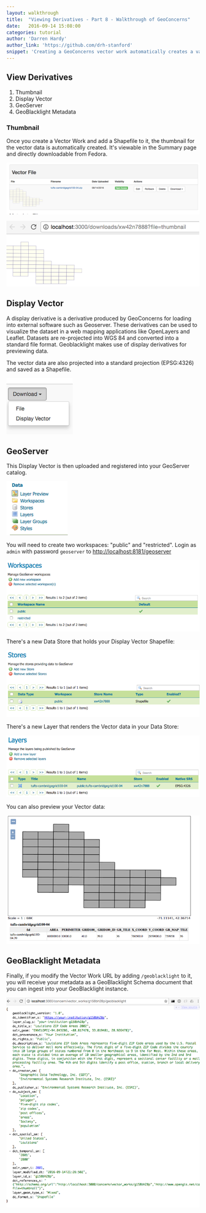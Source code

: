 ```yaml
---
layout: walkthrough
title:  "Viewing Derivatives - Part 8 - Walkthrough of GeoConcerns"
date:   2016-09-14 15:08:00
categories: tutorial
author: 'Darren Hardy'
author_link: 'https://github.com/drh-stanford'
snippet: 'Creating a GeoConcerns vector work automatically creates a variety of deriviative files. Created as part of a tutorial series given as Walkthrough of GeoConcerns'
---
```


## View Derivatives
  1. Thumbnail
  1. Display Vector
  1. GeoServer
  1. GeoBlacklight Metadata


### Thumbnail

Once you create a Vector Work and add a Shapefile to it, the thumbnail for the vector data is automatically created. It's viewable in the Summary page and directly downloadable from Fedora.

![Summary with thumbnail](/images/VectorFileSet_Summary.png)

![Direct access to thumbnail](/images/VectorFileSet_Thumbnail.png)


## Display Vector

A display derivative is a derivative produced by GeoConcerns for loading into external software such as Geoserver. These derivatives can be used to visualize the dataset in a web mapping applications like OpenLayers and Leaflet. Datasets are re-projected into WGS 84 and converted into a standard file format. Geoblacklight makes use of display derivatives for previewing data.

The vector data are also projected into a standard projection (EPSG:4326) and saved as a Shapefile.

![Direct download to Display Vector](/images/VectorFileSet_DisplayVector.png)

## GeoServer

This Display Vector is then uploaded and registered into your GeoServer catalog.

![GeoServer Workspaces](/images/GeoServer_DataMenu.png)

You will need to create two workspaces: "public" and "restricted". Login as `admin` with password `geoserver` to [http://localhost:8181/geoserver](http://localhost:8181/geoserver)

![GeoServer Workspaces](/images/GeoServer_Workspaces.png)

There's a new Data Store that holds your Display Vector Shapefile:

![GeoServer Workspaces](/images/GeoServer_DataStores.png)

There's a new Layer that renders the Vector data in your Data Store:

![GeoServer Workspaces](/images/GeoServer_Layers.png)

You can also preview your Vector data:

![GeoServer Workspaces](/images/GeoServer_VectorView.png)

## GeoBlacklight Metadata

Finally, if you modify the Vector Work URL by adding `/geoblacklight` to it, you will
receive your metadata as a GeoBlacklight Schema document that you can ingest into your GeoBlacklight instance.

![GeoBlacklight Export](/images/VectorWork_GeoBlacklight.png)
